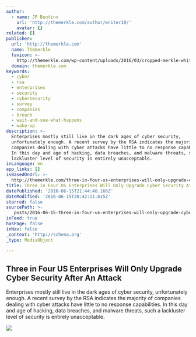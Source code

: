 ```yaml
---
author:
  - name: JP Buntinx
    url: 'http://themerkle.com/author/writer10/'
    avatar: {}
related: []
publisher:
  url: 'http://themerkle.com'
  name: Themerkle
  favicon: >-
    http://themerkle.com/wp-content/uploads/2016/03/cropped-merkle-white-1-192x192.png
  domain: themerkle.com
keywords:
  - cyber
  - rsa
  - enterprises
  - security
  - cybersecurity
  - survey
  - companies
  - breach
  - wait-and-see-what-happens
  - wake-up
description: >-
  Enterprises mostly still live in the dark ages of cyber security,
  unfortunately enough. A recent survey by the RSA indicates the majority of
  companies dealing with cyber attacks have little to no response capabilities.
  In this day and age of hacking, data breaches, and malware threats, such a
  lackluster level of security is entirely unacceptable.
inLanguage: en
app_links: []
isBasedOnUrl: >-
  http://themerkle.com/three-in-four-us-enterprises-will-only-upgrade-cyber-security-after-an-attack/
title: Three in Four US Enterprises Will Only Upgrade Cyber Security After An Attack
datePublished: '2016-06-15T21:44:48.166Z'
dateModified: '2016-06-15T20:42:11.615Z'
starred: false
sourcePath: >-
  _posts/2016-06-15-three-in-four-us-enterprises-will-only-upgrade-cyber-securit.md
inFeed: true
hasPage: false
inNav: false
_context: 'http://schema.org'
_type: MediaObject

---
```

<article style=""><h1>Three in Four US Enterprises Will Only Upgrade Cyber Security After An Attack</h1><p>Enterprises mostly still live in the dark ages of cyber security, unfortunately enough. A recent survey by the RSA indicates the majority of companies dealing with cyber attacks have little to no response capabilities. In this day and age of hacking, data breaches, and malware threats, such a lackluster level of security is entirely unacceptable.</p><img src="http://themerkle.com/wp-content/uploads/2016/06/shutterstock_373779052.jpg" /></article>